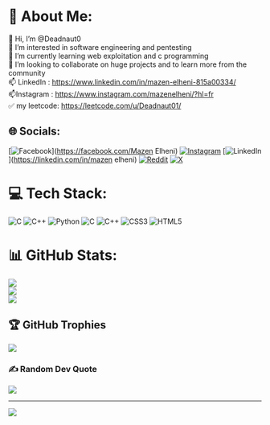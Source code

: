 # 💫 About Me:
👋 Hi, I’m @Deadnaut0<br>👀 I’m interested in software engineering and pentesting<br>🌱 I’m currently learning web exploitation and c programming<br>💞️ I’m looking to collaborate on huge projects and to learn more from the community<br>📫 LinkedIn : https://www.linkedin.com/in/mazen-elheni-815a00334/ <br>📫Instagram : https://www.instagram.com/mazenelheni/?hl=fr<br>✅ my leetcode: https://leetcode.com/u/Deadnaut01/


## 🌐 Socials:
[![Facebook](https://img.shields.io/badge/Facebook-%231877F2.svg?logo=Facebook&logoColor=white)](https://facebook.com/Mazen Elheni) [![Instagram](https://img.shields.io/badge/Instagram-%23E4405F.svg?logo=Instagram&logoColor=white)](https://instagram.com/mazenelheni) [![LinkedIn](https://img.shields.io/badge/LinkedIn-%230077B5.svg?logo=linkedin&logoColor=white)](https://linkedin.com/in/mazen elheni) [![Reddit](https://img.shields.io/badge/Reddit-%23FF4500.svg?logo=Reddit&logoColor=white)](https://reddit.com/user/DeadnautTV) [![X](https://img.shields.io/badge/X-black.svg?logo=X&logoColor=white)](https://x.com/@Deadnaut100) 

# 💻 Tech Stack:
![C](https://img.shields.io/badge/c-%2300599C.svg?style=flat&logo=c&logoColor=white) ![C++](https://img.shields.io/badge/c++-%2300599C.svg?style=flat&logo=c%2B%2B&logoColor=white) ![Python](https://img.shields.io/badge/python-3670A0?style=flat&logo=python&logoColor=ffdd54) ![C](https://img.shields.io/badge/c-%2300599C.svg?style=flat&logo=c&logoColor=white) ![C++](https://img.shields.io/badge/c++-%2300599C.svg?style=flat&logo=c%2B%2B&logoColor=white) ![CSS3](https://img.shields.io/badge/css3-%231572B6.svg?style=flat&logo=css3&logoColor=white) ![HTML5](https://img.shields.io/badge/html5-%23E34F26.svg?style=flat&logo=html5&logoColor=white)
# 📊 GitHub Stats:
![](https://github-readme-stats.vercel.app/api?username=Deadnaut0&theme=dracula&hide_border=false&include_all_commits=true&count_private=false)<br/>
![](https://github-readme-streak-stats.herokuapp.com/?user=Deadnaut0&theme=dracula&hide_border=false)<br/>
![](https://github-readme-stats.vercel.app/api/top-langs/?username=Deadnaut0&theme=dracula&hide_border=false&include_all_commits=true&count_private=false&layout=compact)

## 🏆 GitHub Trophies
![](https://github-profile-trophy.vercel.app/?username=Deadnaut0&theme=radical&no-frame=false&no-bg=true&margin-w=4)

### ✍️ Random Dev Quote
![](https://quotes-github-readme.vercel.app/api?type=horizontal&theme=merko)

---
[![](https://visitcount.itsvg.in/api?id=Deadnaut0&icon=2&color=0)](https://visitcount.itsvg.in)

<!-- Proudly created with GPRM ( https://gprm.itsvg.in ) -->

<!---
Deadnaut0/Deadnaut0 is a ✨ special ✨ repository because its `README.md` (this file) appears on your GitHub profile.
You can click the Preview link to take a look at your changes.
--->
